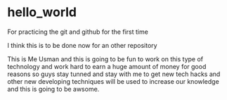 # hello_world
For practicing the git and github for the first time

I think this is to be done now for an other repository

This is Me Usman and this is going to be fun to work on this type of technology and work hard to earn a huge amount of money for good reasons so guys stay tunned and stay with me to get new tech hacks and other new developing techniques will be used to increase our knowledge and this is going to be awsome.
